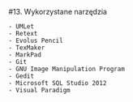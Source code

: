 #13. Wykorzystane narzędzia

    - UMLet
    - Retext
    - Evolus Pencil
    - TexMaker
    - MarkPad
    - Git
    - GNU Image Manipulation Program
    - Gedit
    - Microsoft SQL Studio 2012
    - Visual Paradigm





